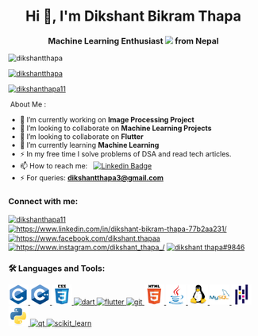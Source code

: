 

<h1 align="center">Hi 👋, I'm Dikshant Bikram Thapa</h1>
<h3 align="center">Machine Learning Enthusiast <img src="https://media.giphy.com/media/WUlplcMpOCEmTGBtBW/giphy.gif" width="30"> from Nepal</h3>

<p align="left"> <img src="https://komarev.com/ghpvc/?username=dikshantthapa&label=Profile%20views&color=0e75b6&style=flat" alt="dikshantthapa" /> </p>

<p align="left"> <a href="https://github.com/ryo-ma/github-profile-trophy"><img src="https://github-profile-trophy.vercel.app/?username=dikshantthapa" alt="dikshantthapa" /></a> </p>

<p align="left"> <a href="https://twitter.com/dikshanthapa11" target="blank"><img src="https://img.shields.io/twitter/follow/dikshanthapa11?logo=twitter&style=for-the-badge" alt="dikshanthapa11" /></a> </p>

&nbsp;About Me :
- 🔭 I’m currently working on **Image Processing Project**
- 👯 I’m looking to collaborate on **Machine Learning Projects**
- 👯 I’m looking to collaborate on **Flutter**
- 🌱 I’m currently learning **Machine Learning**
- ⚡ In my free time I solve problems of DSA and read tech articles.
- 📫 How to reach me: &nbsp; [![Linkedin Badge](https://img.shields.io/badge/-Dikshant-blue?style=flat&logo=Linkedin&logoColor=white)](https://www.linkedin.com/in/dikshant-bikram-thapa-77b2aa231/)
- ⚡ For queries: **dikshantthapa3@gmail.com**


<h3 align="left">Connect with me:</h3>
<p align="left">
<a href="https://twitter.com/dikshanthapa11" target="blank"><img align="center" src="https://raw.githubusercontent.com/rahuldkjain/github-profile-readme-generator/master/src/images/icons/Social/twitter.svg" alt="dikshanthapa11" height="30" width="40" /></a>
<a href="https://linkedin.com/in/https://www.linkedin.com/in/dikshant-bikram-thapa-77b2aa231/" target="blank"><img align="center" src="https://raw.githubusercontent.com/rahuldkjain/github-profile-readme-generator/master/src/images/icons/Social/linked-in-alt.svg" alt="https://www.linkedin.com/in/dikshant-bikram-thapa-77b2aa231/" height="30" width="40" /></a>
<a href="https://fb.com/https://www.facebook.com/dikshant.thapaa" target="blank"><img align="center" src="https://raw.githubusercontent.com/rahuldkjain/github-profile-readme-generator/master/src/images/icons/Social/facebook.svg" alt="https://www.facebook.com/dikshant.thapaa" height="30" width="40" /></a>
<a href="https://instagram.com/https://www.instagram.com/dikshant_thapa_/" target="blank"><img align="center" src="https://raw.githubusercontent.com/rahuldkjain/github-profile-readme-generator/master/src/images/icons/Social/instagram.svg" alt="https://www.instagram.com/dikshant_thapa_/" height="30" width="40" /></a>
<a href="https://discord.gg/dikshant thapa#9846" target="blank"><img align="center" src="https://raw.githubusercontent.com/rahuldkjain/github-profile-readme-generator/master/src/images/icons/Social/discord.svg" alt="dikshant thapa#9846" height="30" width="40" /></a>
</p>

<h3 align="left">🛠 Languages and Tools:</h3>
<p align="left"> <a href="https://www.cprogramming.com/" target="_blank" rel="noreferrer"> <img src="https://raw.githubusercontent.com/devicons/devicon/master/icons/c/c-original.svg" alt="c" width="40" height="40"/> </a> <a href="https://www.w3schools.com/cpp/" target="_blank" rel="noreferrer"> <img src="https://raw.githubusercontent.com/devicons/devicon/master/icons/cplusplus/cplusplus-original.svg" alt="cplusplus" width="40" height="40"/> </a> <a href="https://www.w3schools.com/css/" target="_blank" rel="noreferrer"> <img src="https://raw.githubusercontent.com/devicons/devicon/master/icons/css3/css3-original-wordmark.svg" alt="css3" width="40" height="40"/> </a> <a href="https://dart.dev" target="_blank" rel="noreferrer"> <img src="https://www.vectorlogo.zone/logos/dartlang/dartlang-icon.svg" alt="dart" width="40" height="40"/> </a> <a href="https://flutter.dev" target="_blank" rel="noreferrer"> <img src="https://www.vectorlogo.zone/logos/flutterio/flutterio-icon.svg" alt="flutter" width="40" height="40"/> </a> <a href="https://git-scm.com/" target="_blank" rel="noreferrer"> <img src="https://www.vectorlogo.zone/logos/git-scm/git-scm-icon.svg" alt="git" width="40" height="40"/> </a> <a href="https://www.w3.org/html/" target="_blank" rel="noreferrer"> <img src="https://raw.githubusercontent.com/devicons/devicon/master/icons/html5/html5-original-wordmark.svg" alt="html5" width="40" height="40"/> </a> <a href="https://www.java.com" target="_blank" rel="noreferrer"> <img src="https://raw.githubusercontent.com/devicons/devicon/master/icons/java/java-original.svg" alt="java" width="40" height="40"/> </a> <a href="https://www.linux.org/" target="_blank" rel="noreferrer"> <img src="https://raw.githubusercontent.com/devicons/devicon/master/icons/linux/linux-original.svg" alt="linux" width="40" height="40"/> </a> <a href="https://www.mysql.com/" target="_blank" rel="noreferrer"> <img src="https://raw.githubusercontent.com/devicons/devicon/master/icons/mysql/mysql-original-wordmark.svg" alt="mysql" width="40" height="40"/> </a> <a href="https://pandas.pydata.org/" target="_blank" rel="noreferrer"> <img src="https://raw.githubusercontent.com/devicons/devicon/2ae2a900d2f041da66e950e4d48052658d850630/icons/pandas/pandas-original.svg" alt="pandas" width="40" height="40"/> </a> <a href="https://www.python.org" target="_blank" rel="noreferrer"> <img src="https://raw.githubusercontent.com/devicons/devicon/master/icons/python/python-original.svg" alt="python" width="40" height="40"/> </a> <a href="https://www.qt.io/" target="_blank" rel="noreferrer"> <img src="https://upload.wikimedia.org/wikipedia/commons/0/0b/Qt_logo_2016.svg" alt="qt" width="40" height="40"/> </a> <a href="https://scikit-learn.org/" target="_blank" rel="noreferrer"> <img src="https://upload.wikimedia.org/wikipedia/commons/0/05/Scikit_learn_logo_small.svg" alt="scikit_learn" width="40" height="40"/> </a> </p>



